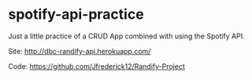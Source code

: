 # spotify-api-practice
Just a little practice of a CRUD App combined with using the Spotify API. 

Site: http://dbc-randify-api.herokuapp.com/

Code: https://github.com/Jfrederick12/Randify-Project
